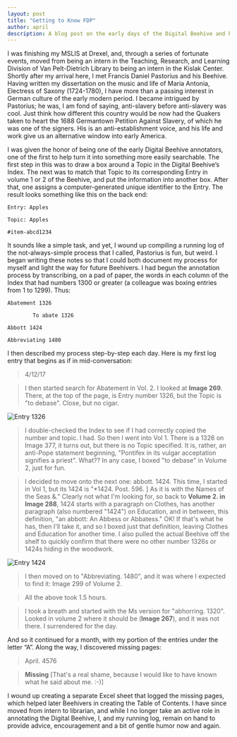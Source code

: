 ```yaml
---
layout: post
title: "Getting to Know FDP"
author: april
description: A blog post on the early days of the Digital Beehive and how the early protocol developed.
---
```


I was finishing my MSLIS at Drexel, and, through a series of fortunate events, moved from being an intern in the Teaching, Research, and Learning Division of Van Pelt-Dietrich Library to being an intern in the Kislak Center. Shortly after my arrival here, I met Francis Daniel Pastorius and his Beehive. Having written my dissertation on the music and life of Maria Antonia, Electress of Saxony (1724-1780), I have more than a passing interest in German culture of the early modern period. I became intrigued by Pastorius; he was, I am fond of saying, anti-slavery before anti-slavery was cool. Just think how different this country would be now had the Quakers taken to heart the 1688 Germantown Petition Against Slavery, of which he was one of the signers. His is an anti-establishment voice, and his life and work give us an alternative window into early America.

I was given the honor of being one of the early Digital Beehive annotators, one of the first to help turn it into something more easily searchable. The first step in this was to draw a box around a Topic in the Digital Beehive’s Index. The next was to match that Topic to its corresponding Entry in volume 1 or 2 of the Beehive, and put the information into another box. After that, one assigns a computer-generated unique identifier to the Entry. The result looks something like this on the back end:  
```
Entry: Apples

Topic: Apples

#item-abcd1234
```

It sounds like a simple task, and yet, I wound up compiling a running log of the not-always-simple process that I called, Pastorius is fun, but weird. I began writing these notes so that I could both document my process for myself and light the way for future Beehivers. I had begun the annotation process by transcribing, on a pad of paper, the words in each column of the Index that had numbers 1300 or greater (a colleague was boxing entries from 1 to 1299). Thus:

```
Abatement 1326

        To abate 1326

Abbott 1424

Abbreviating 1480
```

I then described my process step-by-step each day. Here is my first log entry that begins as if in mid-conversation:

>4/12/17

>I then started search for Abatement in Vol. 2.  I looked at **Image 269**.  There, at the top of the page, is Entry number 1326, but the Topic is "to debase". Close, but no cigar.   

![Entry 1326](https://stacks.stanford.edu/image/iiif/fm855tg5659%2F1607_0736/200,200,3500,1200/full/0/default.jpg)  

>I double-checked the Index to see if I had correctly copied the number and topic. I had. So then I went into Vol 1. There is a 1326 on Image 377, it turns out, but there is no Topic specified. It is, rather, an anti-Pope statement beginning, "Pontifex in its vulgar acceptation signifies a priest". What?? In any case, I boxed "to debase" in Volume 2, just for fun.

>I decided to move onto the next one: abbott. 1424. This time, I started in Vol 1, but its 1424 is "\*1424. Post. 596. ] As it is with the Names of the Seas &." Clearly not what I'm looking for, so back to **Volume 2. in Image 288**, 1424 starts with a paragraph on Clothes, has another paragraph (also numbered "1424") on Education, and in between, this definition, "an abbott: An Abbess or Abbatess." OK! If that's what he has, then I'll take it, and so I boxed just that definition, leaving Clothes and Education for another time.  I also pulled the actual Beehive off the shelf to quickly confirm that there were no other number 1326s or 1424s hiding in the woodwork.

![Entry 1424](https://stacks.stanford.edu/image/iiif/fm855tg5659%2F1607_0755/200,3100,3500,1200/full/0/default.jpg)

>I then moved on to "Abbreviating. 1480", and it was where I expected to find it: Image 299 of Volume 2.

>All the above took 1.5 hours.

>I took a breath and started with the Ms version for "abhorring. 1320". Looked in volume 2 where it should be (**Image 267**), and it was not there. I surrendered for the day.

And so it continued for a month, with my portion of the entries under the letter “A”. Along the way, I discovered missing pages:

>April. 4576

>**Missing** [That's a real shame, because I would like to have known what he said about me. :-)]

I wound up creating a separate Excel sheet that logged the missing pages, which helped later Beehivers in creating the Table of Contents. I have since moved from intern to librarian, and while I no longer take an active role in annotating the Digital Beehive, I, and my running log, remain on hand to provide advice, encouragement and a bit of gentle humor now and again.  
